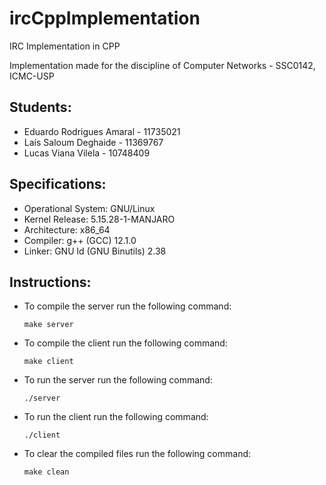 # ircCppImplementation

IRC Implementation in CPP

Implementation made for the discipline of Computer Networks - SSC0142, ICMC-USP

## Students:

- Eduardo Rodrigues Amaral - 11735021
- Laís Saloum Deghaide - 11369767
- Lucas Viana Vilela - 10748409

## Specifications:

- Operational System: GNU/Linux
- Kernel Release: 5.15.28-1-MANJARO
- Architecture: x86_64
- Compiler: g++ (GCC) 12.1.0
- Linker: GNU ld (GNU Binutils) 2.38

## Instructions:

 - To compile the server run the following command:
    ```
    make server
    ```
  - To compile the client run the following command:
      ```
      make client
      ```
  - To run the server run the following command:
      ```
      ./server
      ```
  - To run the client run the following command:
      ```
      ./client
      ```
  - To clear the compiled files run the following command:
      ```
      make clean
      ```

